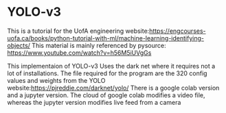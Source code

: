 # YOLO-v3
This is a tutorial for the UofA engineering website:https://engcourses-uofa.ca/books/python-tutorial-with-ml/machine-learning-identifying-objects/
This material is mainly referenced by pysource: https://www.youtube.com/watch?v=h56M5iUVgGs

This implementaion of YOLO-v3 Uses the dark net where it requires not a lot of installations. 
The file required for the program are the 320 config values and weights from the YOLO website:https://pjreddie.com/darknet/yolo/
There is a google colab version and a jupyter version. The cloud of google colab modifies a video file, whereas the jupyter version modifies live feed from a camera
